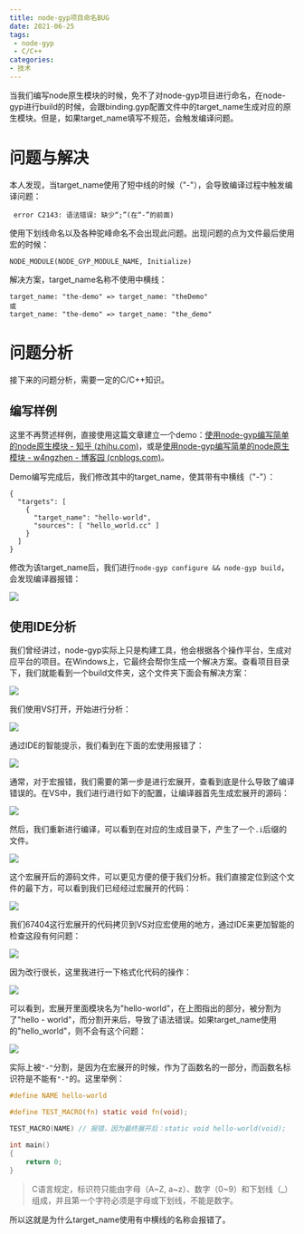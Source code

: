 ```yaml
---
title: node-gyp项目命名BUG
date: 2021-06-25
tags:
 - node-gyp
 - C/C++
categories: 
- 技术
---
```


当我们编写node原生模块的时候，免不了对node-gyp项目进行命名，在node-gyp进行build的时候，会跟binding.gyp配置文件中的target_name生成对应的原生模块。但是，如果target_name填写不规范，会触发编译问题。

<!-- more -->

# 问题与解决

本人发现，当target_name使用了短中线的时候（"-"），会导致编译过程中触发编译问题：

```
 error C2143: 语法错误: 缺少“;”(在“-”的前面) 
```

使用下划线命名以及各种驼峰命名不会出现此问题。出现问题的点为文件最后使用宏的时候：

```
NODE_MODULE(NODE_GYP_MODULE_NAME, Initialize)
```

解决方案，target_name名称不使用中横线：

```
target_name: "the-demo" => target_name: "theDemo"
或
target_name: "the-demo" => target_name: "the_demo"
```

# 问题分析

接下来的问题分析，需要一定的C/C++知识。

## 编写样例

这里不再赘述样例，直接使用这篇文章建立一个demo：[使用node-gyp编写简单的node原生模块 - 知乎 (zhihu.com)](https://zhuanlan.zhihu.com/p/383948462)，或是[使用node-gyp编写简单的node原生模块 - w4ngzhen - 博客园 (cnblogs.com)](https://www.cnblogs.com/w4ngzhen/p/14931367.html)。

Demo编写完成后，我们修改其中的target_name，使其带有中横线（"-"）：

```
{
  "targets": [
    {
      "target_name": "hello-world",
      "sources": [ "hello_world.cc" ]
    }
  ]
}
```

修改为该target_name后，我们进行`node-gyp configure && node-gyp build`，会发现编译器报错：

![](https://res.zhen.wang/images/post/2021-06-25-node-gyp-target-name-bug/compile-error.jpg)

## 使用IDE分析

我们曾经讲过，node-gyp实际上只是构建工具，他会根据各个操作平台，生成对应平台的项目。在Windows上，它最终会帮你生成一个解决方案。查看项目目录下，我们就能看到一个build文件夹，这个文件夹下面会有解决方案：

![](https://res.zhen.wang/images/post/2021-06-25-node-gyp-target-name-bug/node-gyp-build-sln.jpg)

我们使用VS打开，开始进行分析：

![](https://res.zhen.wang/images/post/2021-06-25-node-gyp-target-name-bug/demo-sln-in-vs.jpg)

通过IDE的智能提示，我们看到在下面的宏使用报错了：

![](https://res.zhen.wang/images/post/2021-06-25-node-gyp-target-name-bug/compile-err-in-vs.jpg)

通常，对于宏报错，我们需要的第一步是进行宏展开，查看到底是什么导致了编译错误的。在VS中，我们进行进行如下的配置，让编译器首先生成宏展开的源码：

![](https://res.zhen.wang/images/post/2021-06-25-node-gyp-target-name-bug/gen-i-file.jpg)

然后，我们重新进行编译，可以看到在对应的生成目录下，产生了一个`.i`后缀的文件。

![](https://res.zhen.wang/images/post/2021-06-25-node-gyp-target-name-bug/i-file-generated.jpg)

这个宏展开后的源码文件，可以更见方便的便于我们分析。我们直接定位到这个文件的最下方，可以看到我们已经经过宏展开的代码：

![](https://res.zhen.wang/images/post/2021-06-25-node-gyp-target-name-bug/i-file-content.jpg)

我们67404这行宏展开的代码拷贝到VS对应宏使用的地方，通过IDE来更加智能的检查这段有何问题：

![](https://res.zhen.wang/images/post/2021-06-25-node-gyp-target-name-bug/replace-macro-to-code.jpg)

因为改行很长，这里我进行一下格式化代码的操作：

![](https://res.zhen.wang/images/post/2021-06-25-node-gyp-target-name-bug/macro-unfold-error-point.jpg)

可以看到，宏展开里面模块名为"hello-world"，在上图指出的部分，被分割为了"hello - world"，而分割开来后，导致了语法错误。如果target_name使用的"hello_world"，则不会有这个问题：

![](https://res.zhen.wang/images/post/2021-06-25-node-gyp-target-name-bug/macro-unfold-with-underline.jpg)

实际上被`"-"`分割，是因为在宏展开的时候，作为了函数名的一部分，而函数名标识符是不能有`"-"`的。这里举例：

```c
#define NAME hello-world

#define TEST_MACRO(fn) static void fn(void);

TEST_MACRO(NAME) // 报错，因为最终展开后：static void hello-world(void);

int main()
{
    return 0;
}
```

>C语言规定，标识符只能由字母（A~Z, a~z）、数字（0~9）和下划线（_）组成，并且第一个字符必须是字母或下划线，不能是数字。

所以这就是为什么target_name使用有中横线的名称会报错了。

